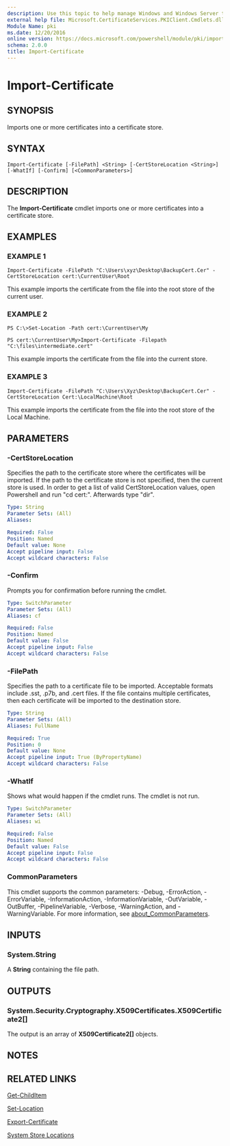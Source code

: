 ```yaml
---
description: Use this topic to help manage Windows and Windows Server technologies with Windows PowerShell.
external help file: Microsoft.CertificateServices.PKIClient.Cmdlets.dll-Help.xml
Module Name: pki
ms.date: 12/20/2016
online version: https://docs.microsoft.com/powershell/module/pki/import-certificate?view=windowsserver2022-ps&wt.mc_id=ps-gethelp
schema: 2.0.0
title: Import-Certificate
---
```


# Import-Certificate

## SYNOPSIS
Imports one or more certificates into a certificate store.

## SYNTAX

```
Import-Certificate [-FilePath] <String> [-CertStoreLocation <String>] [-WhatIf] [-Confirm] [<CommonParameters>]
```

## DESCRIPTION
The **Import-Certificate** cmdlet imports one or more certificates into a certificate store.

## EXAMPLES

### EXAMPLE 1
```
Import-Certificate -FilePath "C:\Users\xyz\Desktop\BackupCert.Cer" -CertStoreLocation cert:\CurrentUser\Root
```

This example imports the certificate from the file into the root store of the current user.

### EXAMPLE 2
```
PS C:\>Set-Location -Path cert:\CurrentUser\My

PS cert:\CurrentUser\My>Import-Certificate -Filepath "C:\files\intermediate.cert"
```

This example imports the certificate from the file into the current store.

### EXAMPLE 3
```
Import-Certificate -FilePath "C:\Users\Xyz\Desktop\BackupCert.Cer" -CertStoreLocation Cert:\LocalMachine\Root
```

This example imports the certificate from the file into the root store of the Local Machine.

## PARAMETERS

### -CertStoreLocation
Specifies the path to the certificate store where the certificates will be imported.
If the path to the certificate store is not specified, then the current store is used.
In order to get a list of valid CertStoreLocation values, open Powershell and run "cd cert:". Afterwards type "dir".

```yaml
Type: String
Parameter Sets: (All)
Aliases: 

Required: False
Position: Named
Default value: None
Accept pipeline input: False
Accept wildcard characters: False
```

### -Confirm
Prompts you for confirmation before running the cmdlet.

```yaml
Type: SwitchParameter
Parameter Sets: (All)
Aliases: cf

Required: False
Position: Named
Default value: False
Accept pipeline input: False
Accept wildcard characters: False
```

### -FilePath
Specifies the path to a certificate file to be imported.
Acceptable formats include .sst, .p7b, and .cert files.
If the file contains multiple certificates, then each certificate will be imported to the destination store.

```yaml
Type: String
Parameter Sets: (All)
Aliases: FullName

Required: True
Position: 0
Default value: None
Accept pipeline input: True (ByPropertyName)
Accept wildcard characters: False
```

### -WhatIf
Shows what would happen if the cmdlet runs.
The cmdlet is not run.

```yaml
Type: SwitchParameter
Parameter Sets: (All)
Aliases: wi

Required: False
Position: Named
Default value: False
Accept pipeline input: False
Accept wildcard characters: False
```

### CommonParameters
This cmdlet supports the common parameters: -Debug, -ErrorAction, -ErrorVariable, -InformationAction, -InformationVariable, -OutVariable, -OutBuffer, -PipelineVariable, -Verbose, -WarningAction, and -WarningVariable. For more information, see [about_CommonParameters](https://go.microsoft.com/fwlink/?LinkID=113216).

## INPUTS

### System.String
A **String** containing the file path.

## OUTPUTS

### System.Security.Cryptography.X509Certificates.X509Certificate2[]
The output is an array of **X509Certificate2\[\]** objects.

## NOTES

## RELATED LINKS

[Get-ChildItem](https://go.microsoft.com/fwlink/p/?LinkId=290488)

[Set-Location](https://go.microsoft.com/fwlink/p/?LinkId=293912)

[Export-Certificate](./Export-Certificate.md)

[System Store Locations](https://docs.microsoft.com/windows/desktop/seccrypto/system-store-locations)
